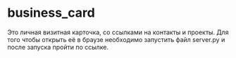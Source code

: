 # business_card
Это личная визитная карточка, со ссылками на контакты и проекты. Для того чтобы открыть её в браузе необходимо запустить файл server.py и после запуска пройти по ссылке.
